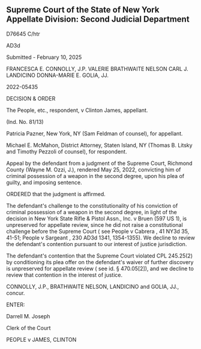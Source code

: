 ## Supreme Court of the State of New York Appellate Division: Second Judicial Department

D76645 C/htr

<!-- image -->

AD3d

Submitted - February 10, 2025

FRANCESCA E. CONNOLLY, J.P. VALERIE BRATHWAITE NELSON CARL J. LANDICINO DONNA-MARIE E. GOLIA, JJ.

2022-05435

DECISION &amp; ORDER

The People, etc., respondent, v Clinton James, appellant.

(Ind. No. 81/13)

Patricia Pazner, New York, NY (Sam Feldman of counsel), for appellant.

Michael E. McMahon, District Attorney, Staten Island, NY (Thomas B. Litsky and Timothy Pezzoli of counsel), for respondent.

Appeal by the defendant from a judgment of the Supreme Court, Richmond County (Wayne M. Ozzi, J.), rendered May 25, 2022, convicting him of criminal possession of a weapon in the second degree, upon his plea of guilty, and imposing sentence.

ORDERED that the judgment is affirmed.

The  defendant's  challenge  to  the  constitutionality  of  his  conviction  of  criminal possession of a weapon in the second degree, in light of the decision in New York State Rifle &amp; Pistol Assn.,  Inc.  v  Bruen (597  US  1),  is  unpreserved  for  appellate  review,  since  he  did  not  raise  a constitutional challenge before the Supreme Court ( see People v Cabrera ,  41 NY3d 35, 41-51; People v Sargeant , 230 AD3d 1341, 1354-1355).  We decline to review the defendant's contention pursuant to our interest of justice jurisdiction.

The  defendant's  contention  that  the  Supreme  Court  violated  CPL  245.25(2)  by conditioning its plea offer on the defendant's waiver of further discovery is unpreserved for appellate review ( see id. § 470.05[2]), and we decline to review that contention in the interest of justice.

CONNOLLY, J.P., BRATHWAITE NELSON, LANDICINO and GOLIA, JJ., concur.

ENTER:

Darrell M. Joseph

Clerk of the Court

PEOPLE v JAMES, CLINTON
